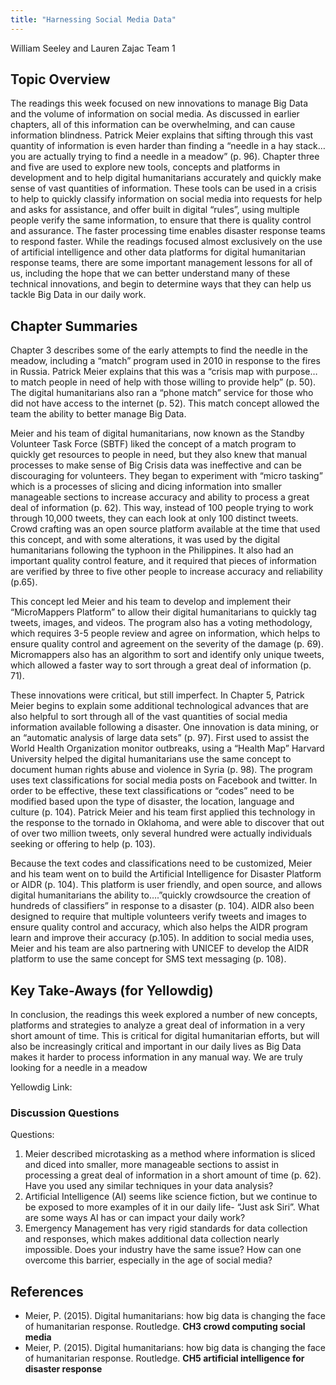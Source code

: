 ```yaml
---
title: "Harnessing Social Media Data"
---
```


William Seeley and Lauren Zajac
Team 1

## Topic Overview
The readings this week focused on new innovations to manage Big Data and the volume of information on social media.  As discussed in earlier chapters, all of this information can be overwhelming, and can cause information blindness. Patrick Meier explains that sifting through this vast quantity of information is even harder than finding a “needle in a hay stack…you are actually trying to find a needle in a meadow” (p. 96).  Chapter three and five are used to explore new tools, concepts and platforms in development and to help digital humanitarians accurately and quickly make sense of vast quantities of information.    These tools can be used in a crisis to help to quickly classify information on social media into requests for help and asks for assistance, and offer built in digital “rules”, using multiple people verify the same information, to ensure that there is quality control and assurance.  The faster processing time enables disaster response teams to respond faster.  While the readings focused almost exclusively on the use of artificial intelligence and other data platforms for digital humanitarian response teams, there are some important management lessons for all of us, including the hope that we can better understand many of these technical innovations, and begin to determine ways that they can help us tackle Big Data in our daily work.


## Chapter Summaries
Chapter 3 describes some of the early attempts to find the needle in the meadow, including a “match” program used in 2010 in response to the fires in Russia.  Patrick Meier explains that this  was a “crisis map with  purpose…to match people in need of help with those willing to provide help” (p. 50).  The digital humanitarians also ran a “phone match” service for those who did not have access to the internet (p. 52).  This match concept allowed the team the ability to better manage Big Data. 

Meier and his team of digital humanitarians, now known as the Standby Volunteer Task Force (SBTF) liked the concept of a match program to quickly get resources to people in need, but they also knew that manual processes to make sense of Big Crisis data was ineffective and can be discouraging for volunteers.  They began to experiment with “micro tasking” which is a processes of slicing and dicing information into smaller manageable sections to increase accuracy and ability to process a great deal of information (p. 62).   This way, instead of 100 people trying to work through 10,000 tweets, they can each look at only 100 distinct tweets.  Crowd crafting was an open source platform available at the time that used this concept, and with some alterations, it was used by the digital humanitarians following the typhoon in the Philippines.  It also had an important quality control feature, and it required that pieces of information are verified by three to five other people to increase accuracy and reliability (p.65).  

This concept led Meier and his team to develop and implement their “MicroMappers Platform” to allow their digital humanitarians to quickly tag tweets, images, and videos.  The program also has a voting methodology, which requires 3-5 people review and agree on information, which helps to ensure quality control and agreement on the severity of the damage (p. 69).  Micromappers also has an algorithm to sort and identify only unique tweets, which allowed a faster way to sort through a great deal of information (p. 71).

These innovations were critical, but still imperfect.  In Chapter 5, Patrick Meier begins to explain some additional technological advances that are also helpful to sort through all of the vast quantities of social media information available following a disaster.  One innovation is data mining, or an “automatic analysis of large data sets” (p. 97).  First used to assist the World Health Organization monitor outbreaks, using a “Health Map” Harvard University helped the digital humanitarians use the same concept to document human rights abuse and violence in Syria (p. 98).  The program uses text classifications for social media posts on Facebook and twitter.  In order to be effective, these text classifications or “codes” need to be modified based upon the type of disaster, the location, language and culture (p. 104).  Patrick Meier and his team first applied this technology in the response to the tornado in Oklahoma, and were able to discover that out of over two million tweets, only several hundred were actually individuals seeking or offering to help (p. 103).  

Because the text codes and classifications need to be customized, Meier and his team went on to build the Artificial Intelligence for Disaster Platform or AIDR (p. 104).  This platform is user friendly, and open source, and allows digital humanitarians the ability to….”quickly crowdsource the creation of hundreds of classifiers” in response to a disaster (p. 104).  AIDR also been designed to require that multiple volunteers verify tweets and images to ensure quality control and accuracy, which also helps the AIDR program learn and improve their accuracy (p.105).  In addition to social media uses, Meier and his team are also partnering with UNICEF to develop the AIDR platform to use the same concept for SMS text messaging (p. 108).  

## Key Take-Aways (for Yellowdig)

In conclusion, the readings this week explored a number of new concepts, platforms and strategies to analyze a great deal of information in a very short amount of time.  This is critical for digital humanitarian efforts, but will also be increasingly critical and important in our daily lives as Big Data makes it harder to process information in any manual way.  We are truly looking for a needle in a meadow

Yellowdig Link:


### Discussion Questions
Questions:
1.	Meier described microtasking as a method where information is sliced and diced into smaller, more manageable sections to assist in processing a great deal of information in a short amount of time (p. 62).  Have you used any similar techniques in your data analysis?
2.	Artificial Intelligence (AI) seems like science fiction, but we continue to be exposed to more examples of it in our daily life- “Just ask Siri”.  What are some ways AI has or can impact your daily work?
3.	Emergency Management has very rigid standards for data collection and responses, which makes additional data collection nearly impossible.  Does your industry have the same issue?  How can one overcome this barrier, especially in the age of social media?


## References

* Meier, P. (2015). Digital humanitarians: how big data is changing the face of humanitarian response. Routledge. **CH3 crowd computing social media**  
* Meier, P. (2015). Digital humanitarians: how big data is changing the face of humanitarian response. Routledge. **CH5 artificial intelligence for disaster response**  
